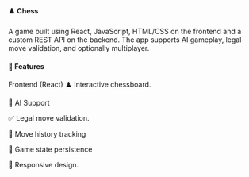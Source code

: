 #### ♟️ Chess
A game built using React, JavaScript, HTML/CSS on the frontend and a custom REST API on the backend. The app supports AI gameplay, legal move validation, and optionally multiplayer.

#### 🧩 Features
Frontend (React) ♟️ Interactive chessboard.

🧠 AI Support

✅ Legal move validation.

🔁 Move history tracking

💾 Game state persistence

📱 Responsive design.
